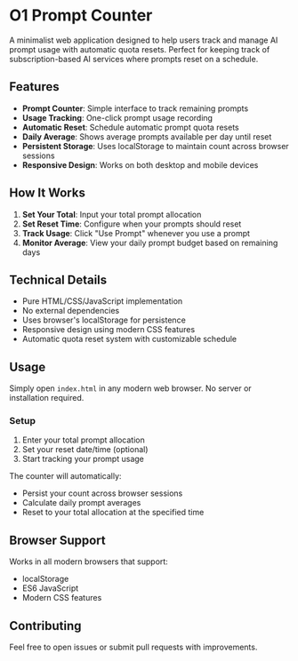 # O1 Prompt Counter

A minimalist web application designed to help users track and manage AI prompt usage with automatic quota resets. Perfect for keeping track of subscription-based AI services where prompts reset on a schedule.

## Features

- **Prompt Counter**: Simple interface to track remaining prompts
- **Usage Tracking**: One-click prompt usage recording
- **Automatic Reset**: Schedule automatic prompt quota resets
- **Daily Average**: Shows average prompts available per day until reset
- **Persistent Storage**: Uses localStorage to maintain count across browser sessions
- **Responsive Design**: Works on both desktop and mobile devices

## How It Works

1. **Set Your Total**: Input your total prompt allocation
2. **Set Reset Time**: Configure when your prompts should reset
3. **Track Usage**: Click "Use Prompt" whenever you use a prompt
4. **Monitor Average**: View your daily prompt budget based on remaining days

## Technical Details

- Pure HTML/CSS/JavaScript implementation
- No external dependencies
- Uses browser's localStorage for persistence
- Responsive design using modern CSS features
- Automatic quota reset system with customizable schedule

## Usage

Simply open `index.html` in any modern web browser. No server or installation required.

### Setup

1. Enter your total prompt allocation
2. Set your reset date/time (optional)
3. Start tracking your prompt usage

The counter will automatically:
- Persist your count across browser sessions
- Calculate daily prompt averages
- Reset to your total allocation at the specified time

## Browser Support

Works in all modern browsers that support:
- localStorage
- ES6 JavaScript
- Modern CSS features

## Contributing

Feel free to open issues or submit pull requests with improvements.
